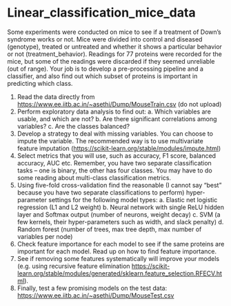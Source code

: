 # Linear_classification_mice_data
Some experiments were conducted on mice to see if a treatment of Down’s syndrome works or not. Mice were divided into control and diseased (genotype), treated or untreated and whether it shows a particular behavior or not (treatment_behavior). Readings for 77 proteins were recorded for the mice, but some of the readings were discarded if they seemed unreliable (out of range). Your job is to develop a pre-processing pipeline and a classifier, and also find out which subset of proteins is important in predicting which class.

1. Read the data directly from https://www.ee.iitb.ac.in/~asethi/Dump/MouseTrain.csv (do not upload)
2. Perform exploratory data analysis to find out:
a. Which variables are usable, and which are not?
b. Are there significant correlations among variables?
c. Are the classes balanced?
3. Develop a strategy to deal with missing variables. You can choose to impute the variable. The recommended way is to use multivariate feature imputation (https://scikit-learn.org/stable/modules/impute.html)
4. Select metrics that you will use, such as accuracy, F1 score, balanced accuracy, AUC etc. Remember, you have two separate classification tasks – one is binary, the other has four classes. You may have to do some reading about multi-class classification metrics.
5. Using five-fold cross-validation find the reasonable (I cannot say “best” because you have two separate classifications to perform) hyper-parameter settings for the following model types:
a. Elastic net logistic regression (L1 and L2 weight)
b. Neural network with single ReLU hidden layer and Softmax output (number of neurons, weight
decay)
c. SVM (a few kernels, their hyper-parameters such as width, and slack penalty)
d. Random forest (number of trees, max tree depth, max number of variables per node)
6. Check feature importance for each model to see if the same proteins are important for each model. Read up on how to find feature importance.
7. See if removing some features systematically will improve your models (e.g. using recursive feature elimination https://scikit-learn.org/stable/modules/generated/sklearn.feature_selection.RFECV.html).
8. Finally, test a few promising models on the test data:
https://www.ee.iitb.ac.in/~asethi/Dump/MouseTest.csv
